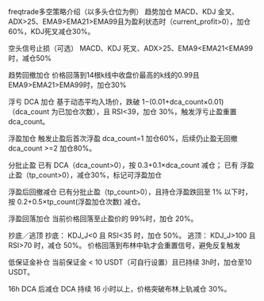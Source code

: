 freqtrade多空策略介绍（以多头仓位为例）
趋势加仓
MACD、KDJ 金叉、ADX>25、EMA9>EMA21>EMA99且为盈利状态时（current_profit>0），加仓 60%，KDJ死叉减仓30%。

空头信号止损（可选）
MACD、KDJ 死叉、ADX>25、EMA9<EMA21<EMA99时，减仓50%

趋势回撤加仓
价格回落到14根k线中收盘价最高的k线的0.99且EMA9>EMA21>EMA99时，加仓30%

浮亏 DCA 加仓
基于动态平均入场价，跌破 1−(0.01+dca_count×0.01)（dca_count 为已加仓次数），且 RSI<39，加仓 30%，触发浮亏止盈重置dca_count。

浮盈加仓
触发止盈后首次浮盈 dca_count=1 加仓60%，后续仍止盈无回撤 dca_count >=2 加仓80%。

分批止盈
已有 DCA（dca_count>0），按 0.3+0.1×dca_count 减仓；
已有 浮盈止盈（tp_count>0），减仓30%，标记可浮盈加仓

浮盈后回撤减仓
已有分批止盈（tp_count>0），且持仓浮盈跌回至 1% 以下时，按 0.2+0.5×tp_count(浮盈加仓次数) 减仓。

浮盈回落加仓
当前价格回落至止盈价的 99%时，加仓 20%。

抄底／逃顶
抄底： KDJ_J<0 且 RSI<35 时，加仓 50%。
逃顶： KDJ_J>100 且 RSI>70 时，减仓 50%。
价格回落到布林中轨才会重置信号，避免反复触发

低保证金补仓
当前保证金 < 10 USDT（可自行设置）且已持续 3h时，加仓至10 USDT。

16h DCA 后减仓
DCA 持续 16 小时以上，价格突破布林上轨减仓 30%。
